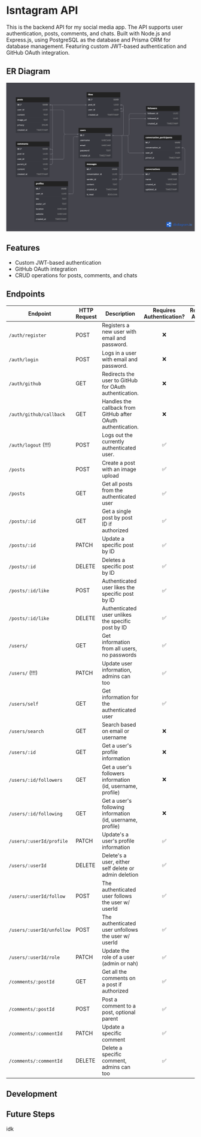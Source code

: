 # Isntagram API

This is the backend API for my social media app. The API supports user authentication, posts, comments, and chats. Built with Node.js and Express.js, using PostgreSQL as the database and Prisma ORM for database management. Featuring custom JWT-based authentication and GitHub OAuth integration.

## ER Diagram

![Project Architecture](assets/er_diagram.png)

## Features

- Custom JWT-based authentication
- GitHub OAuth integration
- CRUD operations for posts, comments, and chats

## Endpoints

| **Endpoint**             | **HTTP Request** | **Description**                                              | **Requires Authentication?** | **Requires Admin?** |
| ------------------------ | ---------------- | ------------------------------------------------------------ | :--------------------------: | :-----------------: |
| `/auth/register`         | POST             | Registers a new user with email and password.                |              ❌              |         ❌          |
| `/auth/login`            | POST             | Logs in a user with email and password.                      |              ❌              |         ❌          |
| `/auth/github`           | GET              | Redirects the user to GitHub for OAuth authentication.       |              ❌              |         ❌          |
| `/auth/github/callback`  | GET              | Handles the callback from GitHub after OAuth authentication. |              ❌              |         ❌          |
| `/auth/logout` (!!!)     | POST             | Logs out the currently authenticated user.                   |              ✅              |         ❌          |
| `/posts`                 | POST             | Create a post with an image upload                           |              ✅              |         ❌          |
| `/posts`                 | GET              | Get all posts from the authenticated user                    |              ✅              |         ❌          |
| `/posts/:id`             | GET              | Get a single post by post ID if authorized                   |              ✅              |         ❌          |
| `/posts/:id `            | PATCH            | Update a specific post by ID                                 |              ✅              |         ❌          |
| `/posts/:id`             | DELETE           | Deletes a specific post by ID                                |              ✅              |         ❌          |
| `/posts/:id/like`        | POST             | Authenticated user likes the specific post by ID             |              ✅              |         ❌          |
| `/posts/:id/like`        | DELETE           | Authenticated user unlikes the specific post by ID           |              ✅              |         ❌          |
| `/users/`                | GET              | Get information from all users, no passwords                 |              ✅              |         ✅          |
| `/users/` (!!!)          | PATCH            | Update user information, admins can too                      |              ✅              |         ❌          |
| `/users/self`            | GET              | Get information for the authenticated user                   |              ✅              |         ❌          |
| `/users/search`          | GET              | Search based on email or username                            |              ❌              |         ❌          |
| `/users/:id`             | GET              | Get a user's profile information                             |              ❌              |         ❌          |
| `/users/:id/followers`   | GET              | Get a user's followers information (id, username, profile)   |              ❌              |         ❌          |
| `/users/:id/following`   | GET              | Get a user's following information (id, username, profile)   |              ❌              |         ❌          |
| `/users/:userId/profile`  | PATCH            | Update's a user's profile information                        |              ✅              |         ❌          |
| `/users/:userId`          | DELETE           | Delete's a user, either self delete or admin deletion        |              ✅              |         ❌          |
| `/users/:userId/follow`   | POST             | The authenticated user follows the user w/ userId            |              ✅              |         ❌          |
| `/users/:userId/unfollow` | POST             | The authenticated user unfollows the user w/ userId          |              ✅              |         ❌          |
| `/users/:userId/role`     | PATCH            | Update the role of a user (admin or nah)                     |              ✅              |         ✅          |
| `/comments/:postId`       | GET              | Get all the comments on a post if authorized                 |              ✅              |         ❌          |
| `/comments/:postId`       | POST             | Post a comment to a post, optional parent                    |              ✅              |         ❌          |
| `/comments/:commentId`    | PATCH            | Update a specific comment                                    |              ✅              |         ✅          |
| `/comments/:commentId`    | DELETE           | Delete a specific comment, admins can too                    |              ✅              |         ❌          |

## Development

## Future Steps

idk
